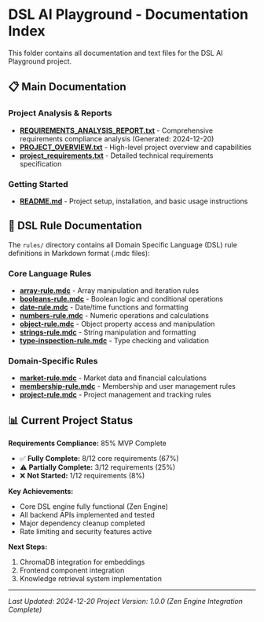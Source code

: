 # DSL AI Playground - Documentation Index

This folder contains all documentation and text files for the DSL AI Playground project.

## 📋 Main Documentation

### Project Analysis & Reports
- **[REQUIREMENTS_ANALYSIS_REPORT.txt](./REQUIREMENTS_ANALYSIS_REPORT.txt)** - Comprehensive requirements compliance analysis (Generated: 2024-12-20)
- **[PROJECT_OVERVIEW.txt](./PROJECT_OVERVIEW.txt)** - High-level project overview and capabilities
- **[project_requirements.txt](./project_requirements.txt)** - Detailed technical requirements specification

### Getting Started  
- **[README.md](./README.md)** - Project setup, installation, and basic usage instructions

## 🔧 DSL Rule Documentation

The `rules/` directory contains all Domain Specific Language (DSL) rule definitions in Markdown format (.mdc files):

### Core Language Rules
- **[array-rule.mdc](./rules/array-rule.mdc)** - Array manipulation and iteration rules
- **[booleans-rule.mdc](./rules/booleans-rule.mdc)** - Boolean logic and conditional operations
- **[date-rule.mdc](./rules/date-rule.mdc)** - Date/time functions and formatting
- **[numbers-rule.mdc](./rules/numbers-rule.mdc)** - Numeric operations and calculations
- **[object-rule.mdc](./rules/object-rule.mdc)** - Object property access and manipulation
- **[strings-rule.mdc](./rules/strings-rule.mdc)** - String manipulation and formatting
- **[type-inspection-rule.mdc](./rules/type-inspection-rule.mdc)** - Type checking and validation

### Domain-Specific Rules
- **[market-rule.mdc](./rules/market-rule.mdc)** - Market data and financial calculations
- **[membership-rule.mdc](./rules/membership-rule.mdc)** - Membership and user management rules
- **[project-rule.mdc](./rules/project-rule.mdc)** - Project management and tracking rules

## 📊 Current Project Status

**Requirements Compliance:** 85% MVP Complete
- ✅ **Fully Complete:** 8/12 core requirements (67%)
- ⚠️ **Partially Complete:** 3/12 requirements (25%)  
- ❌ **Not Started:** 1/12 requirements (8%)

**Key Achievements:**
- Core DSL engine fully functional (Zen Engine)
- All backend APIs implemented and tested
- Major dependency cleanup completed
- Rate limiting and security features active

**Next Steps:**
1. ChromaDB integration for embeddings
2. Frontend component integration
3. Knowledge retrieval system implementation

---

*Last Updated: 2024-12-20*
*Project Version: 1.0.0 (Zen Engine Integration Complete)* 